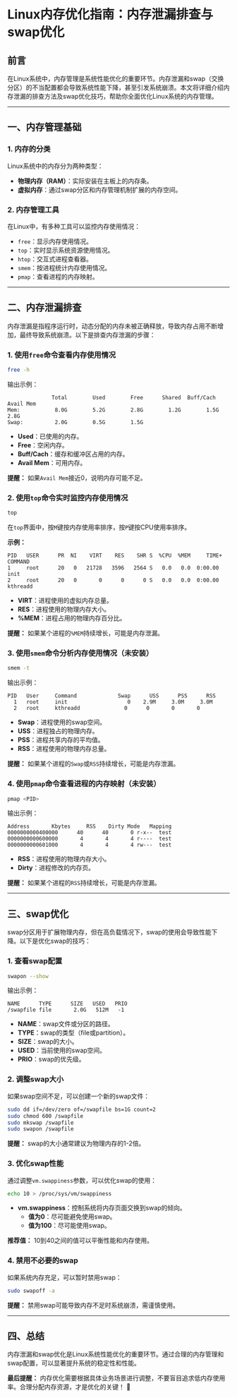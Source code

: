 # Linux内存优化指南：内存泄漏排查与swap优化

## 前言

在Linux系统中，内存管理是系统性能优化的重要环节。内存泄漏和swap（交换分区）的不当配置都会导致系统性能下降，甚至引发系统崩溃。本文将详细介绍内存泄漏的排查方法及swap优化技巧，帮助你全面优化Linux系统的内存管理。

---

## 一、内存管理基础

### 1. 内存的分类
Linux系统中的内存分为两种类型：
- **物理内存（RAM）**：实际安装在主板上的内存条。
- **虚拟内存**：通过swap分区和内存管理机制扩展的内存空间。

### 2. 内存管理工具
在Linux中，有多种工具可以监控内存使用情况：
- `free`：显示内存使用情况。
- `top`：实时显示系统资源使用情况。
- `htop`：交互式进程查看器。
- `smem`：按进程统计内存使用情况。
- `pmap`：查看进程的内存映射。

---

## 二、内存泄漏排查

内存泄漏是指程序运行时，动态分配的内存未被正确释放，导致内存占用不断增加，最终导致系统崩溃。以下是排查内存泄漏的步骤：

### 1. 使用`free`命令查看内存使用情况

```bash
free -h
```

输出示例：

```
              Total        Used        Free      Shared  Buff/Cach   Avail Mem
Mem:           8.0G        5.2G        2.8G        1.2G        1.5G        2.8G
Swap:          2.0G        0.5G        1.5G
```

- **Used**：已使用的内存。
- **Free**：空闲内存。
- **Buff/Cach**：缓存和缓冲区占用的内存。
- **Avail Mem**：可用内存。

**提醒：** 如果`Avail Mem`接近0，说明内存可能不足。

### 2. 使用`top`命令实时监控内存使用情况

```bash
top
```

在`top`界面中，按`M`键按内存使用率排序，按`P`键按CPU使用率排序。

**示例：**

```
PID   USER      PR  NI    VIRT    RES    SHR S  %CPU  %MEM     TIME+ COMMAND
1     root      20   0   21728   3596   2564 S   0.0   0.0  0:00.00 init
2     root      20   0       0      0      0 S   0.0   0.0  0:00.00 kthreadd
```

- **VIRT**：进程使用的虚拟内存总量。
- **RES**：进程使用的物理内存大小。
- **%MEM**：进程占用的物理内存百分比。

**提醒：** 如果某个进程的`%MEM`持续增长，可能是内存泄漏。

### 3. 使用`smem`命令分析内存使用情况（未安装）

```bash
smem -t
```

输出示例：

```
PID   User     Command             Swap      USS      PSS      RSS
  1   root     init                   0    2.9M     3.0M     3.0M
  2   root     kthreadd              0      0       0       0
```

- **Swap**：进程使用的swap空间。
- **USS**：进程独占的物理内存。
- **PSS**：进程共享内存的平均值。
- **RSS**：进程使用的物理内存总量。

**提醒：** 如果某个进程的`Swap`或`RSS`持续增长，可能是内存泄漏。

### 4. 使用`pmap`命令查看进程的内存映射（未安装）

```bash
pmap <PID>
```

输出示例：

```
Address       Kbytes     RSS    Dirty Mode   Mapping
0000000000400000      40      40       0 r-x--  test
0000000000600000       4       4       4 r----  test
0000000000601000       4       4       4 rw---  test
```

- **RSS**：进程使用的物理内存大小。
- **Dirty**：进程修改的内存页。

**提醒：** 如果某个进程的`RSS`持续增长，可能是内存泄漏。

---

## 三、swap优化

swap分区用于扩展物理内存，但在高负载情况下，swap的使用会导致性能下降。以下是优化swap的技巧：

### 1. 查看swap配置

```bash
swapon --show
```

输出示例：

```
NAME      TYPE      SIZE   USED   PRIO
/swapfile file       2.0G   512M   -1
```

- **NAME**：swap文件或分区的路径。
- **TYPE**：swap的类型（file或partition）。
- **SIZE**：swap的大小。
- **USED**：当前使用的swap空间。
- **PRIO**：swap的优先级。

### 2. 调整swap大小

如果swap空间不足，可以创建一个新的swap文件：

```bash
sudo dd if=/dev/zero of=/swapfile bs=1G count=2
sudo chmod 600 /swapfile
sudo mkswap /swapfile
sudo swapon /swapfile
```

**提醒：** swap的大小通常建议为物理内存的1-2倍。

### 3. 优化swap性能

通过调整`vm.swappiness`参数，可以优化swap的使用：

```bash
echo 10 > /proc/sys/vm/swappiness
```

- **vm.swappiness**：控制系统将内存页面交换到swap的倾向。
  - **值为0**：尽可能避免使用swap。
  - **值为100**：尽可能使用swap。

**推荐值：** 10到40之间的值可以平衡性能和内存使用。

### 4. 禁用不必要的swap

如果系统内存充足，可以暂时禁用swap：

```bash
sudo swapoff -a
```

**提醒：** 禁用swap可能导致内存不足时系统崩溃，需谨慎使用。

---

## 四、总结

内存泄漏和swap优化是Linux系统性能优化的重要环节。通过合理的内存管理和swap配置，可以显著提升系统的稳定性和性能。

**最后提醒：** 内存优化需要根据具体业务场景进行调整，不要盲目追求低内存使用率。合理分配内存资源，才是优化的关键！ 🚀